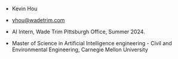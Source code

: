 - Kevin Hou

- yhou@wadetrim.com

- AI Intern, Wade Trim Pittsburgh Office, Summer 2024.

- Master of Science in Artificial Intelligence engineering - Civil and Environmental Engineering, Carnegie Mellon University
